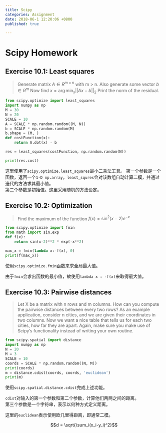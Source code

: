 ```yaml
---
title: Scipy
categories: Assignment
date: 2018-06-1 12:20:06 +0800
published: true

---
```

# Scipy Homework
## Exercise 10.1: Least squares
> Generate matrix $A \in R^{m \times n}$ with m > n. Also generate some vector $b \in R^m$
Now find $x=\arg \min_x||Ax - b||_2$
Print the norm of the residual.

``` python
from scipy.optimize import least_squares
import numpy as np 
M = 30
N = 20
SCALE = 10
A = SCALE * np.random.random((M, N))
b = SCALE * np.random.random(M)
b.shape = (M, )
def costFunction(x):
    return A.dot(x) - b

res = least_squares(costFunction, np.random.random(N))

print(res.cost)

```
这里使用了`scipy.optimize.least_squares`最小二乘法工具。
第一个参数是一个函数，返回一个`1-D np.array`，`least_squres`会对该数组自动计算二模，并通过迭代的方法求其最小值。  
第二个参数是初始值。这里采用随机的方法设定。

## Exercise 10.2: Optimization
> Find the maximum of the function
$f(x) = \sin^2(x-2)e^{-x}$

``` python
from scipy.optimize import fmin
from math import sin,exp
def f(x):
    return sin(x-2)**2 * exp(-x**2)

max_x = fmin(lambda x:-f(x), 0)
print(f(max_x))
```
使用`scipy.optimize.fmin`函数来求全局最大值。

由于`fmin`会求出函数的最小值，故使用`lambda x : -f(x)`来取得最大值。
## Exercise 10.3: Pairwise distances
> Let X be a matrix with n rows and m columns. How can you compute the pairwise distances between
every two rows?
As an example application, consider n cities, and we are given their coordinates in two columns. Now
we want a nice table that tells us for each two cities, how far they are apart.
Again, make sure you make use of Scipy’s functionality instead of writing your own routine.

``` python
from scipy.spatial import distance
import numpy as np
N = 20
M = 3
SCALE = 10
coords = SCALE * np.random.random((N, M))
print(coords)
m = distance.cdist(coords, coords, 'euclidean')
print(m)
```

使用`scipy.spatial.distance.cdist`完成上述功能。

`cdist`对输入的第一个参数和第二个参数，计算他们两两之间的距离。  
第三个参数是一个字符串，表示以何种方式定义距离。

这里的`euclidean`表示使用欧几里得距离，即通常二模。

$$d = \sqrt{\sum_i(x_i-y_i)^2}$$
